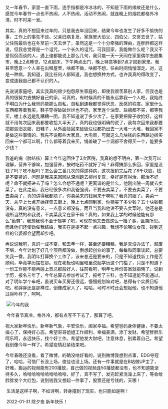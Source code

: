 ​		又一年春节，家里一直下雨，连手指都是冷冰冰的，不知是下雨的缘故还是什么，感觉今年春节一点也不热闹，人不热闹，活动不热闹，就连晚上的烟花都格外冷清，时不时来一发。

​		其实，真的不想回来过年的，只是我去年没回来，结果今年也发生了好多不愉快的事，工作上的事先不谈。父亲旧病复发，家族里大伯父、四伯父、交哥去世了，姑父住院最后也在冬至前一天去世了，虽然这是一个十分牵强的理由，连胖胖都这样说，但我总觉得是一个诅咒，一个长久的诅咒。可我回家，我能做什么呢？我又不是侃侃而谈的人，遇上谁都能说上那么几句，我只能一天一天闷在家里偶尔去趟集市，晚上2点睡觉，12点起床，下午两点出门，晚上特意等到7点才回到家里。我甚至愿意一个人呆在出租屋里，啥都不做，啥都不想，任由时间悄悄溜走。对，这是一种病，我知道，我比任何人都知道，我也想换种方式，也许我真的得改变了，变成连我自己都不认识的人。

​		先说说家庭吧，其实我真的很少抱怨原生家庭的，即使我很羡慕别人家，但我也是真的很努力去搞好自己的家。可真的，有时候真的不能永远靠我一个人吧，我始终不明白为什么我爸妈能那么自私，自私到连我都觉得厌恶、反感的程度。家里什么东西都等着我买，鞋子穿得破破烂烂也不扔，家里连个油壶、盐瓶都不买，都等我买，楼上永远是乱糟糟一团，我不知道说了多少次了，在家要把房子收拾好，这样就不用每次回来我都要收拾大半天了，真的我也很明确的说了，我每次回来我都要把那些旧衣服，旧鞋子，从外面捡回来破破烂烂都扔出去一大堆一大堆，我回家不是做这些事情的。我先不说那些大家具，大电器，可就这么几块钱的东西路边摊买回来一个都可以啊，什么都等着我来买，锅盖破了一个洞都不舍得买一个，能要多少钱？

我爸的病（肺结核）算上今年这回住了3次医院，我真的想不明白，第一次我可以理解，营养不够嘛，加强营养，按时吃药不就好了吗？非得搞那么多回，家里是没钱了吗？吃不起吗？怎么会三番几次的得这种病，这次报销完后花了8千块钱，钱是不要紧的，问题是我来来回回从深圳跑去柳州复查，幸好是有得治，那治不好呢？命不就搭进去了吗？怎么会想不通呢？更离谱的是什么，他刚出院一周就去卖菜了。在此之前，我已经很多次和我爸强调，不要去卖菜了，不要去卖菜了，不要去卖菜了，真的讲得我都烦了，你卖菜来的钱用来干嘛呢？我真的服了。卖菜一天，从早上七点开始择菜去街上，晚上七点回到家，你猜买了多少钱？五十块钱都没有，真的没有意义，一点意义都没有。而且当我和他讲不要去卖菜时，他还总是理所当然的和我说，不卖菜我呆在家干嘛？真的，如果我上学的时候他能有那么"勤劳"，我想我也不至于辍学了吧，可现在他又去做这么一档子事，匪夷所思。而且他们还使劲催我结婚，我实在是提不起一点兴趣，我想不论哪位女孩，碰到这样的公婆都会望而却步吧。

​		再说说我吧，真的一成不变，和去年一样，甚至还要糟糕，我是真没办法了，颓废不堪，今年计划了好几个项目都没做，倒想起创业的事了，每每和同事谈起，总要笑我一番。我明年打算换个工作了，该来总还是要来的，只是不知道找新工作是否顺利，毕竟学历摆在那。现在老板也明里暗里说起学历这个门槛了，只是不知道下一份工作能不能再碰上贾总那般好人，往前看吧，明年七月份答案就揭晓了。说到学历，报名三年了，今年总算去参加考试了，报考了三科，也不知道能不能通过。对了明年学个车吧，虽说买车买房还很远，慢慢规划嘛对吧，总得有个实质目标吧。和胖胖还是那样过，倒像成家人了，哈哈，可时不时还会想起他，也不知道他过得咋样了，呵呵。

​		![今年的我 ](https://s2.loli.net/2022/01/31/ybrEJ9qfKYMXCh2.png)

​		今年春节真冷，格外冷，都有点写不下去了，那算了吧。

​		祝大家新年快乐，新年新气象，平安快乐，阖家幸福。希望爸妈身体健康，不要太操心了，保持好心态。希望哥哥姐姐工作顺利，幸福美满，添丁发财。希望胖胖乐呵乐呵，永远快乐，找个好工作。希望他发大财吧，注意休息，别累着自己。希望我别像今年一样了。希望疫情赶紧结束吧。

​		今年春晚还没看，看了微博，的确没啥好看的，说到微博我想到点事，EDG夺冠了，哈哈，可惜厂长没上场，俊佳也没上场。还有一件事就是在B站做UP主了，好难，搬运的视频能有200播放，自己做的视频连50播放都没有，也不知道能坚持多久，哈哈哈哈哈哈哈哈哈哈，好了，真不写了，发完赶紧洗澡上床了，等会给胖胖发个大红包，说到钱我又想起一件事了，股票还是亏钱的，天哪！

​		生活是这样子啊，不如诗啊，转身撞到了现实，也只能如是啊！	

​		2022-01-31 除夕夜  新年快乐！